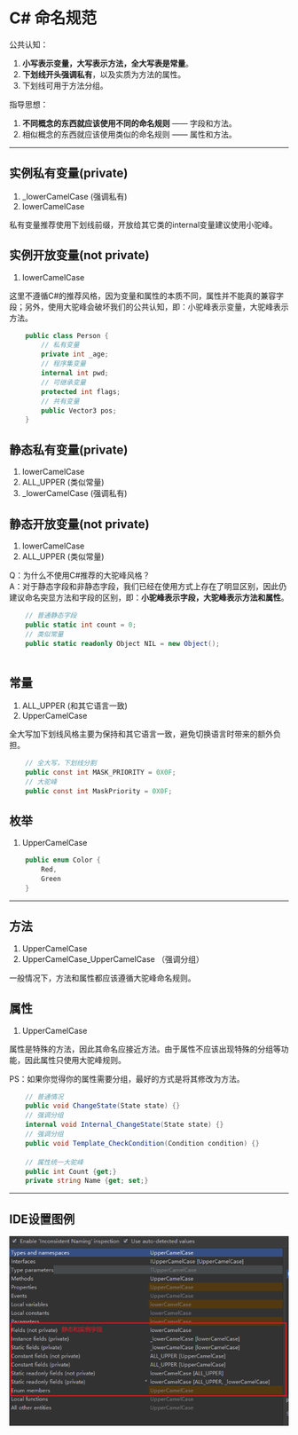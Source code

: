 # C# 命名规范

公共认知：

1. **小写表示变量，大写表示方法，全大写表是常量**。
2. **下划线开头强调私有**，以及实质为方法的属性。
3. 下划线可用于方法分组。

指导思想：

1. **不同概念的东西就应该使用不同的命名规则** —— 字段和方法。
2. 相似概念的东西就应该使用类似的命名规则 —— 属性和方法。

---

## 实例私有变量\(private)

1. _lowerCamelCase \(强调私有)
2. lowerCamelCase

私有变量推荐使用下划线前缀，开放给其它类的internal变量建议使用小驼峰。

## 实例开放变量\(not private)

1. lowerCamelCase

这里不遵循C#的推荐风格，因为变量和属性的本质不同，属性并不能真的兼容字段；另外，使用大驼峰会破坏我们的公共认知，即：小驼峰表示变量，大驼峰表示方法。

```csharp
    public class Person {
        // 私有变量
        private int _age;
        // 程序集变量
        internal int pwd;
        // 可继承变量
        protected int flags;
        // 共有变量
        public Vector3 pos;
    }
```

## 静态私有变量\(private)

1. lowerCamelCase
2. ALL_UPPER \(类似常量)
3. _lowerCamelCase \(强调私有)

## 静态开放变量\(not private)

1. lowerCamelCase
2. ALL_UPPER \(类似常量)

Q：为什么不使用C#推荐的大驼峰风格？  
A：对于静态字段和非静态字段，我们已经在使用方式上存在了明显区别，因此仍建议命名突显方法和字段的区别，即：**小驼峰表示字段，大驼峰表示方法和属性**。

```csharp
    // 普通静态字段
    public static int count = 0;
    // 类似常量
    public static readonly Object NIL = new Object();
    
```

## 常量

1. ALL_UPPER \(和其它语言一致)
2. UpperCamelCase

全大写加下划线风格主要为保持和其它语言一致，避免切换语言时带来的额外负担。

```csharp
    // 全大写，下划线分割
    public const int MASK_PRIORITY = 0X0F;
    // 大驼峰
    public const int MaskPriority = 0X0F;
```

## 枚举

1. UpperCamelCase

```csharp
    public enum Color {
        Red,
        Green
    }
```

---

## 方法

1. UpperCamelCase
2. UpperCamelCase_UpperCamelCase （强调分组）

一般情况下，方法和属性都应该遵循大驼峰命名规则。

## 属性

1. UpperCamelCase

属性是特殊的方法，因此其命名应接近方法。由于属性不应该出现特殊的分组等功能，因此属性只使用大驼峰规则。

PS：如果你觉得你的属性需要分组，最好的方式是将其修改为方法。

```csharp
    // 普通情况
    public void ChangeState(State state) {}
    // 强调分组
    internal void Internal_ChangeState(State state) {}
    // 强调分组
    public void Template_CheckCondition(Condition condition) {}
    
    // 属性统一大驼峰
    public int Count {get;}
    private string Name {get; set;}
```

---

## IDE设置图例

![naming rules](https://github.com/hl845740757/commons/blob/dev/docs/res/csharp_namerules.png)